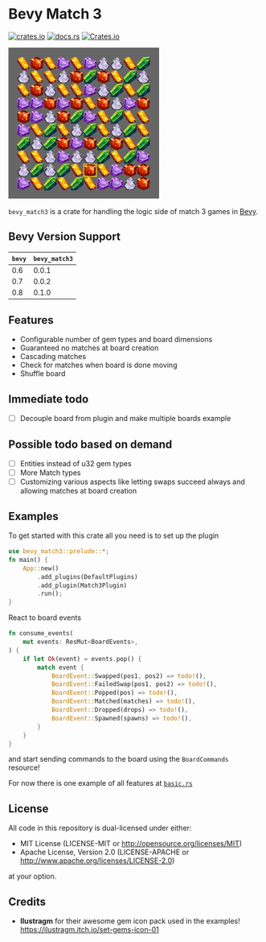# Bevy Match 3

[![crates.io](https://img.shields.io/crates/v/bevy_match3)](https://crates.io/crates/bevy_match3)
[![docs.rs](https://docs.rs/bevy_match3/badge.svg)](https://docs.rs/bevy_match3)
[![Crates.io](https://img.shields.io/crates/d/bevy_match3.svg)](https://crates.io/crates/bevy_match3)


<img src="example.gif" width="300" height="300" />

`bevy_match3` is a crate for handling the logic side of match 3 games in [Bevy](https://bevyengine.org/).

## Bevy Version Support
| `bevy` | `bevy_match3` |
| ------ | ------------- |
| 0.6    | 0.0.1           |
| 0.7    | 0.0.2           |
| 0.8    | 0.1.0           |

## Features
- Configurable number of gem types and board dimensions
- Guaranteed no matches at board creation
- Cascading matches
- Check for matches when board is done moving
- Shuffle board

## Immediate todo
- [ ] Decouple board from plugin and make multiple boards example

## Possible todo based on demand
- [ ] Entities instead of u32 gem types
- [ ] More Match types
- [ ] Customizing various aspects like letting swaps succeed always and allowing matches at board creation

## Examples
To get started with this crate all you need is to set up the plugin
```rust
use bevy_match3::prelude::*;
fn main() {
    App::new()
        .add_plugins(DefaultPlugins)
        .add_plugin(Match3Plugin)
        .run();
}
```
React to board events 
```rust
fn consume_events(
    mut events: ResMut<BoardEvents>,
) {
    if let Ok(event) = events.pop() {
        match event {
            BoardEvent::Swapped(pos1, pos2) => todo!(),
            BoardEvent::FailedSwap(pos1, pos2) => todo!(),
            BoardEvent::Popped(pos) => todo!(),
            BoardEvent::Matched(matches) => todo!(),
            BoardEvent::Dropped(drops) => todo!(),
            BoardEvent::Spawned(spawns) => todo!(),
        }
    }
}
```
and start sending commands to the board using the `BoardCommands` resource!


For now there is one example of all features at [`basic.rs`](examples/basic.rs)

## License
All code in this repository is dual-licensed under either:

- MIT License (LICENSE-MIT or http://opensource.org/licenses/MIT)
- Apache License, Version 2.0 (LICENSE-APACHE or http://www.apache.org/licenses/LICENSE-2.0)

at your option. 

## Credits
- **Ilustragm** for their awesome gem icon pack used in the examples! https://ilustragm.itch.io/set-gems-icon-01